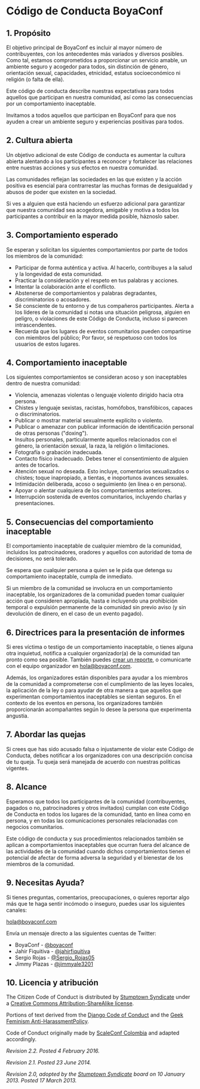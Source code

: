 # Código de Conducta BoyaConf


## 1. Propósito

El objetivo principal de BoyaConf es incluir al mayor número de contribuyentes, con los
antecedentes más variados y diversos posibles. Como tal, estamos comprometidos a proporcionar un servicio amable,
un ambiente seguro y acogedor para todos, sin distinción de género, orientación sexual, capacidades,
etnicidad, estatus socioeconómico ni religión (o falta de ella).

Este código de conducta describe nuestras expectativas para todos aquellos que participan en nuestra comunidad,
así como las consecuencias por un comportamiento inaceptable.

Invitamos a todos aquellos que participan en BoyaConf para que nos ayuden a crear un ambiente seguro y experiencias positivas para todos.


## 2. Cultura abierta

Un objetivo adicional de este Código de conducta es aumentar la cultura abierta alentando
a los participantes a reconocer y fortalecer las relaciones entre nuestras acciones y sus efectos en
nuestra comunidad.

Las comunidades reflejan las sociedades en las que existen y la acción positiva es esencial para 
contrarrestar las muchas formas de desigualdad y abusos de poder que existen en la sociedad.

Si ves a alguien que está haciendo un esfuerzo adicional para garantizar que nuestra comunidad sea 
acogedora, amigable y motiva a todos los participantes a contribuir en la mayor medida posible, háznoslo saber.


## 3. Comportamiento esperado

Se esperan y solicitan los siguientes comportamientos por parte de todos los miembros de la comunidad:

* Participar de forma auténtica y activa. Al hacerlo, contribuyes a la salud y la longevidad de esta comunidad.
* Practicar la consideración y el respeto en tus palabras y acciones.
* Intentar la colaboración ante el conflicto.
* Abstenerse de comportamientos y palabras degradantes, discriminatorios o acosadores.
* Sé consciente de tu entorno y de tus compañeros participantes. Alerta a los líderes de la comunidad si
notas una situación peligrosa, alguien en peligro, o violaciones de este Código de Conducta, incluso
si parecen intrascendentes.
* Recuerda que los lugares de eventos comunitarios pueden compartirse con miembros del público; Por favor, 
sé respetuoso con todos los usuarios de estos lugares.


## 4. Comportamiento inaceptable

Los siguientes comportamientos se consideran acoso y son inaceptables dentro de nuestra comunidad:

  * Violencia, amenazas violentas o lenguaje violento dirigido hacia otra persona.
  * Chistes y lenguaje sexistas, racistas, homófobos, transfóbicos, capaces o discriminatorios.
  * Publicar o mostrar material sexualmente explícito o violento.
  * Publicar o amenazar con publicar información de identificación personal de otras personas ("doxing").
  * Insultos personales, particularmente aquellos relacionados con el género, la orientación sexual, la raza, la religión o limitaciones.
  * Fotografía o grabación inadecuada.
  * Contacto físico inadecuado. Debes tener el consentimiento de alguien antes de tocarlos.
  * Atención sexual no deseada. Esto incluye, comentarios sexualizados o chistes; toque inapropiado, a tientas, e inoportunos avances sexuales.
  * Intimidación deliberada, acoso o seguimiento (en línea o en persona).
  * Apoyar o alentar cualquiera de los comportamientos anteriores.
  * Interrupción sostenida de eventos comunitarios, incluyendo charlas y presentaciones.


## 5. Consecuencias del comportamiento inaceptable

El comportamiento inaceptable de cualquier miembro de la comunidad, incluidos los patrocinadores, oradores y aquellos con
autoridad de toma de decisiones, no será tolerado.

Se espera que cualquier persona a quien se le pida que detenga su comportamiento inaceptable, cumpla de inmediato.

Si un miembro de la comunidad se involucra en un comportamiento inaceptable, los organizadores de la comunidad pueden tomar cualquier acción
que consideren apropiada, hasta e incluyendo una prohibición temporal o expulsión permanente de la comunidad sin previo aviso (y sin devolución de dinero, en el caso de un evento pagado).


## 6. Directrices para la presentación de informes

Si eres víctima o testigo de un comportamiento inaceptable, o tienes alguna otra inquietud, notifica a
cualquier organizador(a) de la comunidad tan pronto como sea posible. También puedes [crear un reporte](http://bit.ly/boyaconf-reporte), 
o comunicarte con el equipo organizador en [hola@boyaconf.com](mailto:hola@boyaconf.com).

Además, los organizadores están disponibles para ayudar a los miembros de la comunidad a comprometerse con el cumplimiento de las leyes locales,
la aplicación de la ley o para ayudar de otra manera a que aquellos que experimentan comportamientos inaceptables se sientan seguros. En el contexto
de los eventos en persona, los organizadores también proporcionarán acompañantes según lo desee la persona que experimenta
angustia.


## 7. Abordar las quejas

Si crees que has sido acusado falsa o injustamente de violar este Código de Conducta, debes
notificar a los organizadores con una descripción concisa de tu queja. Tu queja será manejada
de acuerdo con nuestras políticas vigentes.


## 8. Alcance

Esperamos que todos los participantes de la comunidad (contribuyentes, pagados o no, patrocinadores y otros invitados)
cumplan con este Código de Conducta en todos los lugares de la comunidad, tanto en línea como en persona, y en todas
las comunicaciones personales relacionadas con negocios comunitarios.

Este código de conducta y sus procedimientos relacionados también se aplican a comportamientos inaceptables
que ocurran fuera del alcance de las actividades de la comunidad cuando dichos comportamientos tienen
el potencial de afectar de forma adversa la seguridad y el bienestar de los miembros de la comunidad.


## 9. Necesitas Ayuda?

Si tienes preguntas, comentarios, preocupaciones, o quieres reportar algo más que te haga sentir
incómodo o inseguro, puedes usar los siguientes canales:

[hola@boyaconf.com](mailto:hola@boyaconf.com)

Envía un mensaje directo a las siguientes cuentas de Twitter:
* BoyaConf - [@boyaconf](https://twitter.com/boyaconf)
* Jahir Fiquitiva - [@jahirfiquitiva](https://twitter.com/jahirfiquitiva)
* Sergio Rojas - [@Sergio_Rojas05](https://twitter.com/Sergio_Rojas05)
* Jimmy Plazas - [@jimmyale3201](https://twitter.com/jimmyale3201)


## 10. Licencia y atribución

The Citizen Code of Conduct is distributed by [Stumptown Syndicate](http://stumptownsyndicate.org)
under a [Creative Commons Attribution-ShareAlike license](http://creativecommons.org/licenses/by-sa/3.0/).

Portions of text derived from the [Django Code of Conduct](https://www.djangoproject.com/conduct/)
and the [Geek Feminism Anti-HarassmentPolicy](http://geekfeminism.wikia.com/wiki/Conference_anti-harassment/Policy).

Code of Conduct originally made by [ScaleConf Colombia](https://github.com/ScaleConfCo/code-of-conduct) and adapted accordingly.


_Revision 2.2. Posted 4 February 2016._

_Revision 2.1. Posted 23 June 2014._

_Revision 2.0, adopted by the [Stumptown Syndicate](http://stumptownsyndicate.org) board on 10
January 2013. Posted 17 March 2013._
